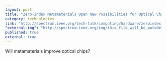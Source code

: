 ```yaml
---
layout: post
title: "Zero-Index Metamaterials Open New Possibilities for Optical Chips - IEEE Spectrum"
category: technologies
link: "http://spectrum.ieee.org/tech-talk/computing/hardware/zeroindex-metamaterials-open-new-possibilities-in-optical-chips"
"external-img": "http://spectrum.ieee.org/img/this_file_will_be_autodeleted_in_24hrs_08ONjyATNKYrgi16pcb-15g-1445363823259.jpg"
published: true
external: true
---
```

<p>
Will metamaterials improve optical chips?</p>